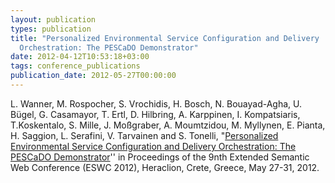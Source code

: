 ```yaml
---
layout: publication
types: publication
title: "Personalized Environmental Service Configuration and Delivery
  Orchestration: The PESCaDO Demonstrator"
date: 2012-04-12T10:53:18+03:00
tags: conference_publications
publication_date: 2012-05-27T00:00:00
---
```

L. Wanner, M. Rospocher, S. Vrochidis, H. Bosch, N. Bouayad-Agha, U. Bügel, G. Casamayor, T. Ertl, D. Hilbring, A. Karppinen, I. Kompatsiaris, T.Koskentalo, S. Mille, J. Moßgraber, A. Moumtzidou, M. Myllynen, E. Pianta, H. Saggion, L. Serafini, V. Tarvainen and S. Tonelli, &quot;[Personalized Environmental Service Configuration and Delivery Orchestration: The PESCaDO Demonstrator](https://link.springer.com/chapter/10.1007/978-3-662-46641-4_41)'' in Proceedings of the 9nth Extended Semantic Web Conference (ESWC 2012), Heraclion, Crete, Greece, May 27-31, 2012.